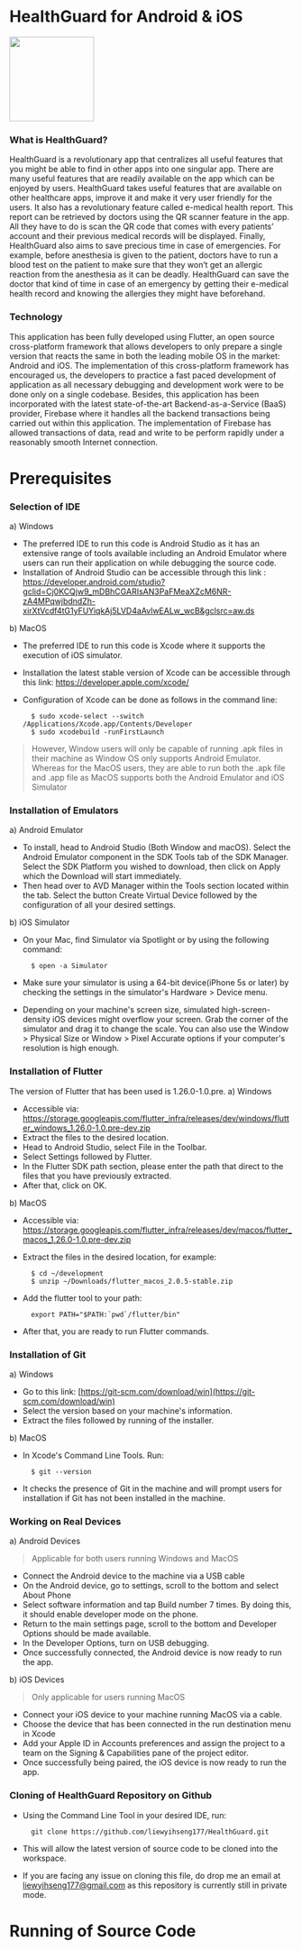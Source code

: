 # HealthGuard for Android  & iOS
  
<img src="https://user-images.githubusercontent.com/63183176/115517462-bdafda00-a2b9-11eb-9c49-c685bfdde1f2.png" width="150">



### What is HealthGuard?
HealthGuard is a revolutionary app that centralizes all useful features that you might be able to find in other apps into one singular app. There are many useful features that are readily available on the app which can be enjoyed by users.  HealthGuard takes useful features that are available on other healthcare apps, improve it and make it very user friendly for the users. It also has a revolutionary feature called e-medical health report. This report can be retrieved by doctors using the QR scanner feature in the app. All they have to do is scan the QR code that comes with every patients’ account and their previous medical records will be displayed. Finally, HealthGuard also aims to save precious time in case of emergencies. For example, before anesthesia is given to the patient, doctors have to run a blood test on the patient to make sure that they won’t get an allergic reaction from the anesthesia as it can be deadly. HealthGuard can save the doctor that kind of time in case of an emergency by getting their e-medical health record and knowing the allergies they might have beforehand.

### Technology
This application has been fully developed using Flutter, an open source cross-platform framework that allows developers to only prepare a single version that reacts the same in both the leading mobile OS in the market: Android and iOS. The implementation of this cross-platform framework has encouraged us, the developers to practice a fast paced development of application as all necessary debugging and development work were to be done only on a single codebase. Besides, this application has been incorporated with the latest state-of-the-art Backend-as-a-Service (BaaS) provider, Firebase where it handles all the backend transactions being carried out within this application. The implementation of Firebase has allowed transactions of data, read and write to be perform rapidly under a reasonably smooth Internet connection. 



# Prerequisites
### Selection of IDE
a) Windows
* The preferred IDE to run this code is Android Studio as it has an extensive range of tools available including an Android Emulator where users can run their application on while debugging the source code.
* Installation of Android Studio can be accessible through this link : https://developer.android.com/studio?gclid=Cj0KCQjw9_mDBhCGARIsAN3PaFMeaXZcM6NR-zA4MPqwjbdndZh-xirXtVcdf4tG1yFUYiqkAj5LVD4aAvlwEALw_wcB&gclsrc=aw.ds

b) MacOS
* The preferred IDE to run this code is Xcode where it supports the execution of iOS simulator.
* Installation the latest stable version of Xcode can be accessible through this link: https://developer.apple.com/xcode/
* Configuration of Xcode can be done as follows in the command line: 

		$ sudo xcode-select --switch /Applications/Xcode.app/Contents/Developer
		$ sudo xcodebuild -runFirstLaunch
	
> However, Window users will only be capable of running .apk files in their machine as Window OS only supports Android Emulator. Whereas for the MacOS users, they are able to run both the .apk file and .app file as MacOS supports both the Android Emulator and iOS Simulator

### Installation of Emulators
a) Android Emulator
*  To install, head to Android Studio (Both Window and macOS). Select the Android Emulator component in the SDK Tools tab of the SDK Manager. Select the SDK Platform you wished to download, then click on Apply which the Download will start immediately.
* Then head over to AVD Manager within the Tools section located within the tab. Select the button Create Virtual Device followed by the configuration of all your desired settings.

b) iOS Simulator
* On your Mac, find Simulator via Spotlight or by using the following command:

		$ open -a Simulator
* Make sure your simulator is using a 64-bit device(iPhone 5s or later) by checking the settings in the simulator's Hardware > Device menu.
* Depending on your machine's screen size, simulated high-screen-density iOS devices might overflow your screen. Grab the corner of the simulator and drag it to change the scale. You can also use the Window > Physical Size or Window > Pixel Accurate options if your computer's resolution is high enough.

### Installation of Flutter
The version of Flutter that has been used is 1.26.0-1.0.pre.
a) Windows
* Accessible via: https://storage.googleapis.com/flutter_infra/releases/dev/windows/flutter_windows_1.26.0-1.0.pre-dev.zip
* Extract the files to the desired location.
* Head to Android Studio, select File in the Toolbar.
* Select Settings followed by Flutter.
* In the Flutter SDK path section, please enter the path that direct to the files that you have previously extracted.
* After that, click on OK.

b) MacOS
* Accessible via:
https://storage.googleapis.com/flutter_infra/releases/dev/macos/flutter_macos_1.26.0-1.0.pre-dev.zip
* Extract the files in the desired location, for example:

		$ cd ~/development
		$ unzip ~/Downloads/flutter_macos_2.0.5-stable.zip
* Add the flutter tool to your path:

		export PATH="$PATH:`pwd`/flutter/bin"

* After that, you are ready to run Flutter commands.


### Installation of  Git
a) Windows
* Go to this link:
[https://git-scm.com/download/win](https://git-scm.com/download/win)
* Select the version based on your machine's information.
* Extract the files followed by running of the installer.

b) MacOS
* In Xcode's Command Line Tools. Run:

		$ git --version
* It checks the presence of Git in the machine and will prompt users for installation if Git has not been installed in the machine.

### Working on Real Devices
a) Android Devices
>Applicable for both users running Windows and MacOS
* Connect the Android device to the machine via a USB cable
* On the Android device, go to settings, scroll to the bottom and select About Phone
* Select software information and tap Build number 7 times. By doing this, it should enable developer mode on the phone.
* Return to the main settings page, scroll to the bottom and Developer Options should be made available.
* In the Developer Options, turn on USB debugging.
*  Once successfully connected, the Android device is now ready to run the app.

b) iOS Devices
>Only applicable for users running MacOS
* Connect your iOS device to your machine running MacOS via a cable.
* Choose the device that has been connected in the run destination menu in Xcode
* Add your Apple ID in Accounts preferences and assign the project to a team on the Signing & Capabilities pane of the project editor.
* Once successfully being paired, the iOS device is now ready to run the app.

### Cloning of HealthGuard Repository on Github
* Using the Command Line Tool in your desired IDE, run:

		git clone https://github.com/liewyihseng177/HealthGuard.git
* This will allow the latest version of source code to be cloned into the workspace.
* If you are facing any issue on cloning this file, do drop me an email at liewyihseng177@gmail.com as this repository is currently still in private mode.


# Running of Source Code

